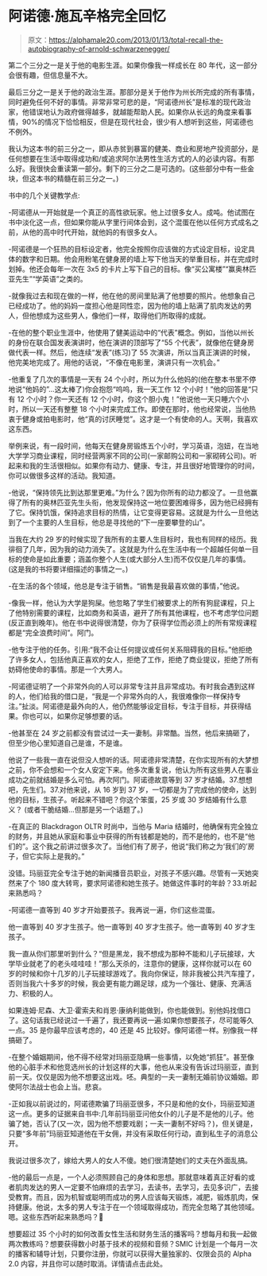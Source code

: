 # 阿诺德·施瓦辛格完全回忆

> 原文：<https://alphamale20.com/2013/01/13/total-recall-the-autobiography-of-arnold-schwarzenegger/>

第二个三分之一是关于他的电影生涯。如果你像我一样成长在 80 年代，这一部分会很有趣，但信息量不大。

最后三分之一是关于他的政治生涯。那部分是关于他作为州长所完成的所有事情，同时避免任何不好的事情。非常非常可悲的是，“阿诺德州长”是标准的现代政治家，他错误地认为政府做得越多，就越能帮助人民。如果你从长远的角度来看事情，90%的情况下恰恰相反，但是在现代社会，很少有人想听到这些，阿诺德也不例外。

我认为这本书的前三分之一，即从赤贫到暴富的健美、商业和房地产投资部分，是任何想要在生活中取得成功和/或追求阿尔法男性生活方式的人的必读内容。有那么好。我很快会重读第一部分。剩下的三分之二是可选的。(这些部分中有一些金块，但这本书的精髓在前三分之一。)

书中的几个关键教学点:

-阿诺德从一开始就是一个真正的高性欲玩家。他上过很多女人。成吨。他试图在书中淡化这一点，但如果你能从字里行间体会到，这个混蛋在他以任何方式成名之前，从他的高中时代开始，就他妈的有很多女人。

-阿诺德是一个狂热的目标设定者，他完全按照你应该做的方式设定目标，设定具体的数字和日期。他会用粉笔在健身房的墙上写下他当天的举重目标，并在完成时划掉。他还会每年一次在 3x5 的卡片上写下自己的目标。像“买公寓楼”“赢奥林匹亚先生”“学英语”之类的。

-就像我过去和现在做的一样，他在他的房间里贴满了他想要的照片。他想象自己已经成功了。他的妈妈一度担心他是同性恋，因为他的墙上贴满了肌肉发达的男人，但他想成为这些男人，像他们一样，取得他们所取得的成就。

-在他的整个职业生涯中，他使用了健美运动中的“代表”概念。例如，当他以州长的身份在联合国发表演讲时，他在演讲的顶部写了“55 个代表”，就像他在健身房做代表一样。然后，他连续“发表”(练习)了 55 次演讲，所以当真正演讲的时候，他完美地完成了。用他的话说，“不像在电影里，演讲只有一次机会。”

-他重复了几次的事情是一天有 24 个小时，所以为什么他妈的(他在整本书里不停地说“他妈的”…这太棒了)你会抱怨“呜呜，我一天工作 12 个小时！”他的回答是“只有 12 个小时？你一天还有 12 个小时，你这个胆小鬼！”他说他一天只睡六个小时，所以一天还有整整 18 个小时来完成工作。即使在那时，他也经常说，当他热衷于健身或拍电影时，他“真的讨厌睡觉”。这才是一个有使命的人。天啊，我喜欢这东西。

举例来说，有一段时间，他每天在健身房锻炼五个小时，学习英语，泡妞，在当地大学学习商业课程，同时经营两家不同的公司(一家邮购公司和一家砌砖公司)。听起来和我的生活很相似。如果你有动力、健康、专注，并且很好地管理你的时间，你可以做很多这样的活动。我知道。

-他说，“保持领先比到达那里更难。”为什么？因为你所有的动力都没了。一旦他赢得了所有的奥林匹亚先生头衔，他发现保持这一地位要困难得多，因为他已经拥有了它。保持饥饿，保持追求目标的热情，让它变得更容易。这就是为什么一旦他达到了一个主要的人生目标，他总是寻找他的“下一座要攀登的山”。

当我在大约 29 岁的时候实现了我所有的主要人生目标时，我也有同样的经历。我徘徊了几年，因为我的动力消失了。这就是为什么在生活中有一个超越任何单一目标的使命是如此重要；涵盖你整个人生(或大部分人生)而不仅仅是几年的事情。(这是我的书将要详细描述的事情之一。)

-在生活的各个领域，他总是专注于销售。“销售是我最喜欢做的事情，”他说。

-像我一样，他认为大学是狗屎。他忽略了学生们被要求上的所有狗屁课程，只上了他特别需要的课程，比如商务和英语，避开了所有其他课程，也不考虑学位问题(反正直到晚年)。他在书中说得很清楚，你为了获得学位而必须上的所有常规课程都是“完全浪费时间”。阿门。

-他专注于他的任务。引用:“我不会让任何提议或任何关系阻碍我的目标。”他拒绝了许多女人，包括他真正喜欢的女人，拒绝了工作，拒绝了商业提议，拒绝了所有妨碍他使命的事情。那是一个大男人。

-阿诺德证明了一个非常外向的人可以非常专注并且非常成功。有时我会遇到这样的人，他们给我的借口是，“我是一个非常外向的人，我很难像你一样保持专注。”扯淡。阿诺德是最外向的人，他仍然能够设定目标，专注于目标，并获得结果。你也可以，如果你足够想要的话。

-他甚至在 24 岁之前都没有尝试过一夫一妻制。非常酷。当然，他后来搞砸了，但至少他心里知道自己是谁，不是谁。

他说了一些我一直在说但没人想听的话。阿诺德非常清楚，在你实现所有的大梦想之前，你不会想和一个女人安定下来。他多次重复说，他认为所有这些男人在事业成功之前就结婚是多么可怕。再次阿门。阿诺德故意等到 37 岁才结婚。37.想想吧，先生们。37.对他来说，从 16 岁到 37 岁，一切都是为了完成他的使命，达到他的目标，生孩子。听起来不错吧？你这个笨蛋，25 岁或 30 岁结婚有什么意义？
(或者干脆结婚...但那是另一个话题了。)

-在真正的 Blackdragon OLTR 时尚中，当他与 Maria 结婚时，他确保有完全独立的财务，并且她从家庭和事业中获得的所有钱都是她的，而不是他的，也不是“他们的”。这个我之前讲过很多次了。当他们有了房子，他说“我们称之为‘我们的’房子，但它实际上是我的。”

没错。玛丽亚完全专注于她的新闻播音员职业，对孩子不感兴趣。尽管有一天她突然来了个 180 度大转弯，要求阿诺德和她生孩子。她做这件事时的年龄？33.听起来熟悉吗？

-阿诺德一直等到 40 岁才开始要孩子。我再说一遍，你们这些混蛋。

他一直等到 40 岁才生孩子。他一直等到 40 岁才生孩子。他一直等到 40 岁才生孩子。

我一直从你们那里听到什么？“但是黑龙，我不想成为那种不能和儿子玩接球，大学毕业就老了的老头哇哇哇！”那么天杀的，注意你的健康，这样你就可以在 60 岁的时候和你十几岁的儿子玩接球游戏了。我向你保证，除非我被公共汽车撞了，否则当我六十多岁的时候，我会更有能力踢足球，成为一个强壮、健康、充满活力、积极的人。

如果连姆·尼森、大卫·霍索夫和肖恩·康纳利能做到，你也能做到。别他妈找借口了。这句话我已经说过一千遍了，我还要再说一遍:如果你想要孩子，尽可能等久一点。35 是你最早应该考虑的，40 还是 45 比较好。像阿诺德一样。别像我一样搞砸了。

-在整个婚姻期间，他不得不经常对玛丽亚隐瞒一些事情，以免她“抓狂”。甚至像他的心脏手术和他竞选州长的计划这样的大事，他也从来没有告诉过玛丽亚，直到前一天。仅仅是因为他不想要这出戏。呸。典型的一夫一妻制无婚前协议婚姻。即使阿尔法战士也会上当。悲哀。

-正如我以前说过的，阿诺德欺骗了玛丽亚很多，不只是和他的女仆，玛丽亚知道这一点。更多的证据来自书中:几年前玛丽亚问他女仆的儿子是不是他的儿子。他骗了她，否认了(又一次，因为他不想要戏剧；一夫一妻制不好吗？)，但关键是，只要“多年前”玛丽亚知道他在干女佣，并没有采取任何行动，直到私生子的消息公开。

我说过很多次了，嫁给大男人的女人不傻。她们很清楚她们的丈夫在外面乱搞。

-他的最后一点是，一个人必须照顾自己的身体和思想。那就意味着真正好看的或者肌肉发达的男人一定要不怕麻烦的去学习，去读书，去学习，去见多识广，去接受教育。而且，因为机智或聪明而成功的男人应该每天锻炼，减肥，锻炼肌肉，保持健康。他说，太多的男人专注于在一个领域取得成功，而完全忽略了其他领域。嗯。这些东西听起来熟悉吗？🙂

想要超过 35 个小时的如何改善女性生活和财务生活的播客吗？想每月和我一起做两次教练吗？想要获得数小时基于技术的视频和音频？SMIC 计划是一个每月一次的播客和辅导计划，只要你注册，你就可以获得大量独家的、仅限会员的 Alpha 2.0 内容，并且你可以随时取消。详情请点击此处。